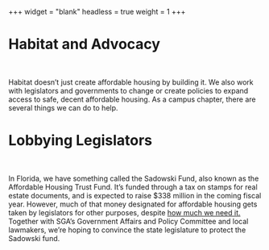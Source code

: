 +++
widget = "blank"
headless = true
weight = 1
+++
<html>
<body>
    <div class="info">
      <div>
        <h1>
          Habitat and Advocacy
        </h1>
      </div>
      <br />
      <div>
        <p>
          Habitat doesn’t just create affordable housing by building it. We also work with legislators and governments to change or create policies to expand access to safe, decent affordable housing. As a campus chapter, there are several things we can do to help.</p>
        <h1>Lobbying Legislators</h1>
        <br />
        <p>
          In Florida, we have something called the Sadowski Fund, also known as the Affordable Housing Trust Fund. It’s funded through a tax on stamps for real estate documents, and is expected to raise $338 million in the coming fiscal year. However, much of that money designated for affordable housing gets taken by legislators for other purposes, despite <a href="https://www.orlandoweekly.com/Blogs/archives/2019/03/15/orlando-is-literally-the-worst-place-in-the-country-right-now-for-affordable-housing" target="blank">how much we need it.</a> Together with SGA’s Government Affairs and Policy Committee and local lawmakers, we’re hoping to convince the state legislature to protect the Sadowski fund.</p>
    </div>
  </div>
</body>
</html>


